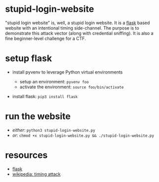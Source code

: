 # stupid-login-website
"stupid login website" is, well, a stupid login website. It is a [flask](http://flask.pocoo.org/)
based website with an intentional timing side-channel. The purpose is to demonstrate this attack
vector (along with credential sniffing). It is also a fine beginner-level challenge for a CTF.

# setup flask
* install pyvenv to leverage Python virtual environments

  * setup an environment: ```pyvenv foo```
  * activate the environment: ```source foo/bin/activate```

* install flask: ```pip3 install flask```

# run the website
* *either*: ```python3 stupid-login-website.py```
* *or*: ```chmod +x stupid-login-website.py && ./stupid-login-website.py```

# resources
* [flask](http://flask.pocoo.org/)
* [wikipedia: timing attack](https://en.wikipedia.org/wiki/Timing_attack)
